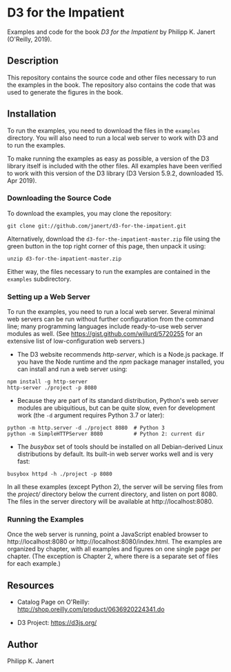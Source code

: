 # D3 for the Impatient

Examples and code for the book _D3 for the Impatient_ by Philipp K. Janert
(O'Reilly, 2019).


## Description

This repository contains the source code and other files necessary to run
the examples in the book. The repository also contains the code that was
used to generate the figures in the book.


## Installation

To run the examples, you need to download the files in the `examples`
directory. You will also need to run a local web server to work with
D3 and to run the examples.

To make running the examples as easy as possible, a version of the D3
library itself is included with the other files. All examples
have been verified to work with this version of the D3 library
(D3 Version 5.9.2, downloaded 15. Apr 2019).


### Downloading the Source Code

To download the examples, you may clone the repository:

```
git clone git://github.com/janert/d3-for-the-impatient.git
```

Alternatively, download the `d3-for-the-impatient-master.zip` file
using the green button in the top right corner of this page, then
unpack it using:

```
unzip d3-for-the-impatient-master.zip
```

Either way, the files necessary to run the examples are contained
in the `examples` subdirectory.


### Setting up a Web Server

To run the examples, you need to run a local web server. Several minimal
web servers can be run without further configuration from the command line;
many programming languages include ready-to-use web server modules as well.
(See https://gist.github.com/willurd/5720255 for an extensive list of
low-configuration web servers.)

- The D3 website recommends _http-server_, which is a Node.js package. If you
have the Node runtime and the _npm_ package manager installed, you can 
install and run a web server using:
```
npm install -g http-server
http-server ./project -p 8080
```

- Because they are part of its standard distribution, Python's web server
modules are ubiquitious, but can be quite slow, even for development
work (the `-d` argument requires Python 3.7 or later):
```
python -m http.server -d ./project 8080	 # Python 3
python -m SimpleHTTPServer 8080          # Python 2: current dir
```

- The _busybox_ set of tools should be installed on all Debian-derived
Linux distributions by default. Its built-in web server works well and
is very fast:
```
busybox httpd -h ./project -p 8080
```

In all these examples (except Python 2), the server will be serving files
from the _project/_ directory below the current directory, and listen
on port 8080. The files in the server directory will be available at
http://localhost:8080.

### Running the Examples

Once the web server is running, point a JavaScript enabled browser to
http://localhost:8080 or http://localhost:8080/index.html. The examples
are organized by chapter, with all examples and figures on one single
page per chapter. (The exception is Chapter 2, where there is a separate
set of files for each example.)


## Resources

- Catalog Page on O'Reilly: http://shop.oreilly.com/product/0636920224341.do

- D3 Project: https://d3js.org/


## Author

Philipp K. Janert



